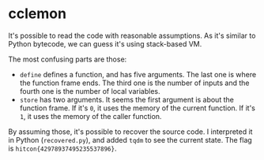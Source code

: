 # cclemon

It's possible to read the code with reasonable assumptions. As it's similar to Python bytecode, we can guess it's using stack-based VM.

The most confusing parts are those:
- `define` defines a function, and has five arguments. The last one is where the function frame ends. The third one is the number of inputs and the fourth one is the number of local variables.
- `store` has two arguments. It seems the first argument is about the function frame. If it's `0`, it uses the memory of the current function. If it's `1`, it uses the memory of the caller function.

By assuming those, it's possible to recover the source code. I interpreted it in Python (`recovered.py`), and added `tqdm` to see the current state. The flag is `hitcon{42978937495235537896}`.